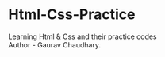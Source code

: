 # Html-Css-Practice

Learning Html &amp; Css and their practice codes
<br>
Author - Gaurav Chaudhary.

